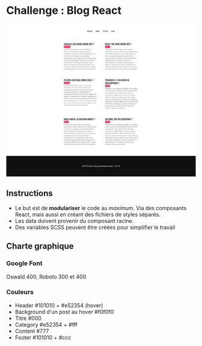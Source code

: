 # Challenge : Blog React

![resultat](resultat.png)

## Instructions

* Le but est de **modulariser** le code au _maximum_. Via des composants React, mais aussi en créant des fichiers de styles séparés.
* Les data doivent provenir du composant racine.
* Des variables SCSS peuvent être créées pour simplifier le travail

## Charte graphique

### Google Font

Oswald 400, Roboto 300 et 400

### Couleurs

* Header #101010 + #e52354 (hover)
* Background d'un post au hover #f0f0f0
* Titre #000
* Category #e52354 + #fff
* Content #777
* Footer #101010 + #ccc
